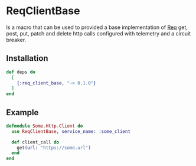 # ReqClientBase

Is a macro that can be used to provided a base implementation of [Req](https://hexdocs.pm/req/readme.html) get, post, put, patch and delete http calls configured with telemetry and a circuit breaker.

## Installation

```elixir
def deps do
  [
    {:req_client_base, "~> 0.1.0"}
  ]
end
```

## Example

```elixir
defmodule Some.Http.Client do
  use ReqClientBase, service_name: :some_client

  def client_call do
    get(url: "https://some.url")
  end
end
```
